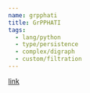 ```yaml
---
name: grpphati
title: GrPPHATI
tags:
  - lang/python
  - type/persistence
  - complex/digraph
  - custom/filtration
---
```


[link](https://github.com/tomchaplin/grpphati)
